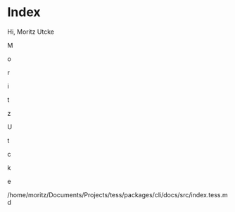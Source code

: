 # Index



Hi, Moritz Utcke


M

o

r

i

t

z

 

U

t

c

k

e


/home/moritz/Documents/Projects/tess/packages/cli/docs/src/index.tess.md